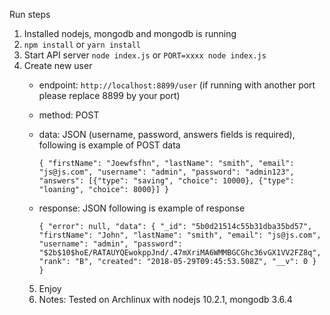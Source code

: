 Run steps

1. Installed nodejs, mongodb and mongodb is running
2. `npm install` or `yarn install`
3. Start API server `node index.js` or `PORT=xxxx node index.js`
4. Create new user
    - endpoint: `http://localhost:8899/user` (if running with another port please replace 8899 by your port)
    - method: POST
    - data: JSON (username, password, answers fields is required), following is example of POST data

        `{
            "firstName": "Joewfsfhn",
            "lastName": "smith",
            "email": "js@js.com",
            "username": "admin",
            "password": "admin123",
            "answers": [{"type": "saving", "choice": 10000}, {"type": "loaning", "choice": 8000}]
        }`

    - response: JSON following is example of response

        `{
            "error": null,
            "data": {
                "_id": "5b0d21514c55b31dba35bd57",
                "firstName": "John",
                "lastName": "smith",
                "email": "js@js.com",
                "username": "admin",
                "password": "$2b$10$hoE/RATAUYQEwokppJnd/.47mXriMA6WMMBGCGhc36vGX1VV2FZ8q",
                "rank": "B",
                "created": "2018-05-29T09:45:53.508Z",
                "__v": 0
            }
        }`
    5. Enjoy
    6. Notes: Tested on Archlinux with nodejs 10.2.1, mongodb 3.6.4
